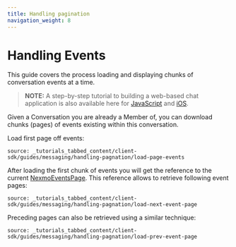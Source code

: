 ```yaml
---
title: Handling pagination
navigation_weight: 8
---
```


# Handling Events

This guide covers the process loading and displaying chunks of conversation events at a time.

> **NOTE:** A step-by-step tutorial to building a web-based chat application is also available here for [JavaScript](/client-sdk/tutorials/in-app-messaging) and [iOS](/client-sdk/tutorials/ios-in-app-messaging-chat).

Given a Conversation you are already a Member of, you can download chunks (pages) of events existing within this conversation. 

Load first page off events:
```tabbed_content
source: _tutorials_tabbed_content/client-sdk/guides/messaging/handling-pagnation/load-page-events
```

After loading the first chunk of events you will get the reference to the current [NexmoEventsPage](https://developer.nexmo.com/sdk/stitch/android/). This reference allows to retrieve following event pages:

```tabbed_content
source: _tutorials_tabbed_content/client-sdk/guides/messaging/handling-pagnation/load-next-event-page
```

Preceding pages can also be retrieved using a similar technique:

```tabbed_content
source: _tutorials_tabbed_content/client-sdk/guides/messaging/handling-pagnation/load-prev-event-page
```

